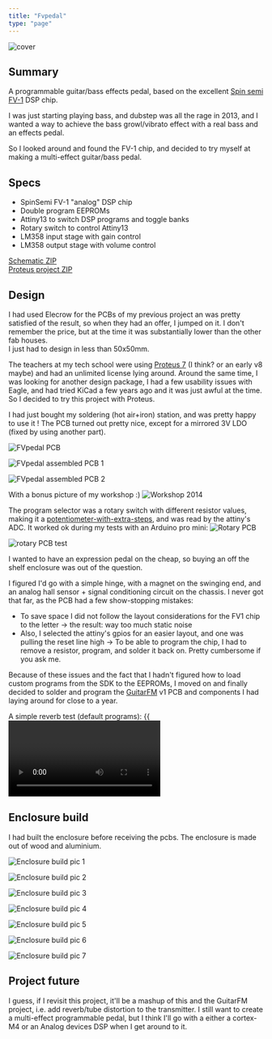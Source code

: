 ```yaml
---
title: "Fvpedal"
type: "page"
---
```


![cover](img/mech/fv_pedal_6.jpg)

Summary
-------

A programmable guitar/bass effects pedal, based on the excellent [Spin semi FV-1](http://www.spinsemi.com/products.html) DSP chip.  

I was just starting playing bass, and dubstep was all the rage in 2013, and I wanted a way to achieve the bass growl/vibrato effect with a real bass and an effects pedal.  

So I looked around and found the FV-1 chip, and decided to try myself at making a multi-effect guitar/bass pedal.

Specs
-----

- SpinSemi FV-1 "analog" DSP chip
- Double program EEPROMs
- Attiny13 to switch DSP programs and toggle banks
- Rotary switch to control Attiny13
- LM358 input stage with gain control
- LM358 output stage with volume control

[Schematic ZIP](fv_schematic.zip)  
[Proteus project ZIP](fv_proteus.zip)


Design
------

I had used Elecrow for the PCBs of my previous project an was pretty satisfied of the result, so when they had an offer, I jumped on it. I don't remember the price, but at the time it was substantially lower than the other fab houses.  
I just had to design in less than 50x50mm.

The teachers at my tech school were using [Proteus 7](https://www.labcenter.com/pcb/) (I think? or an early v8 maybe) and had an unlimited license lying around. Around the same time, I was looking for another design package, I had a few usability issues with Eagle, and had tried KiCad a few years ago and it was just awful at the time. So I decided to try this project with Proteus.

I had just bought my soldering (hot air+iron) station, and was pretty happy to use it ! The PCB turned out pretty nice, except for a mirrored 3V LDO (fixed by using another part).

![FVpedal PCB](img/pcb/fv_pcb_passives.jpg)

![FVpedal assembled PCB 1](img/pcb/fv_pcb_front.jpg)

![FVpedal assembled PCB 2](img/pcb/fv_pcb_back.jpg)

With a bonus picture of my workshop :)
![Workshop 2014](img/test/fv_workshop.jpg)


The program selector was a rotary switch with different resistor values, making it a [potentiometer-with-extra-steps](https://knowyourmeme.com/memes/well-that-sounds-like-slavery-with-extra-steps), and was read by the attiny's ADC. It worked ok during my tests with an Arduino pro mini:
![Rotary PCB](img/test/fv_pcb_rotary.jpg)

![rotary PCB test](img/test/fv_test_rotary.jpg)

I wanted to have an expression pedal on the cheap, so buying an off the shelf enclosure was out of the question.

I figured I'd go with a simple hinge, with a magnet on the swinging end, and an analog hall sensor + signal conditioning circuit on the chassis. I never got that far, as the PCB had a few show-stopping mistakes:
- To save space I did not follow the layout considerations for the FV1 chip to the letter -> the result: way too much static noise
- Also, I selected the attiny's gpios for an easier layout, and one was pulling the reset line high -> To be able to program the chip, I had to remove a resistor, program, and solder it back on. Pretty cumbersome if you ask me.

Because of these issues and the fact that I hadn't figured how to load custom programs from the SDK to the EEPROMs, I moved on and finally decided to solder and program the [GuitarFM](../guitarfm) v1 PCB and components I had laying around for close to a year.

A simple reverb test (default programs):
{{<video location=vid/fv_reverb.mp4 >}}

Enclosure build
---------------

I had built the enclosure before receiving the pcbs.  The enclosure is made out of wood and aluminium.

![Enclosure build pic 1](img/mech/fv_pedal_1.jpg)

![Enclosure build pic 2](img/mech/fv_pedal_2.jpg)

![Enclosure build pic 3](img/mech/fv_pedal_3.jpg)

![Enclosure build pic 4](img/mech/fv_pedal_4.jpg)

![Enclosure build pic 5](img/mech/fv_pedal_5.jpg)

![Enclosure build pic 6](img/mech/fv_pedal_6.jpg)

![Enclosure build pic 7](img/mech/fv_pedal_7.jpg)


Project future
--------------

I guess, if I revisit this project, it'll be a mashup of this and the GuitarFM project, i.e. add reverb/tube distortion to the transmitter.
I still want to create a multi-effect programmable pedal, but I think I'll go with a either a cortex-M4 or an Analog devices DSP when I get around to it.
